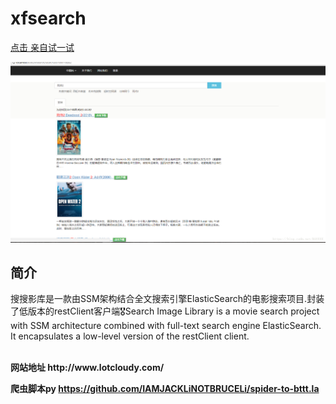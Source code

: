 # xfsearch


 <a href="http://www.lotcloudy.com/search.do?text=%E6%AD%BB%E4%BE%8D2">点击 亲自试一试</a>

 <img src="/image/show.png" alt="Ö÷Ò³" style="max-width:100%;"><br/>


<h2>简介</h2>
<p>搜搜影库是一款由SSM架构结合全文搜索引擎ElasticSearch的电影搜索项目.封装了低版本的restClient客户端🎖Search Image Library is a movie search project with SSM architecture combined with full-text search engine ElasticSearch. It encapsulates a low-level version of the restClient client.</p>

<br/>
<b>网站地址 http://www.lotcloudy.com/</b><br/>

<b>爬虫脚本py https://github.com/IAMJACKLiNOTBRUCELi/spider-to-bttt.la<b/>
